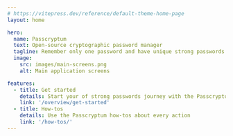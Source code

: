 ```yaml
---
# https://vitepress.dev/reference/default-theme-home-page
layout: home

hero:
  name: Passcryptum
  text: Open-source cryptographic password manager
  tagline: Remember only one password and have unique strong passwords for each of your accounts
  image:
    src: images/main-screens.png
    alt: Main application screens

features:
  - title: Get started
    details: Start your of strong passwords journey with the Passcryptum
    link: '/overview/get-started'
  - title: How-tos
    details: Use the Passcryptum how-tos about every action
    link: '/how-tos/'
---
```

